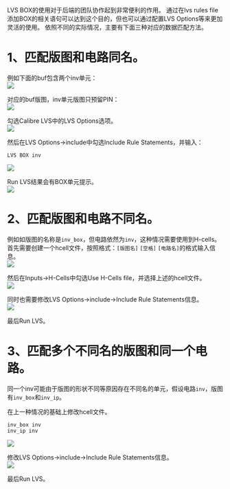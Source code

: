 LVS BOX的使用对于后端的团队协作起到非常便利的作用。
通过在lvs rules file添加BOX的相关语句可以达到这个目的，但也可以通过配置LVS Options等来更加灵活的使用。
依照不同的实际情况，主要有下面三种对应的数据匹配方法。

# 1、匹配版图和电路同名。

例如下面的buf包含两个inv单元：  
 ![](https://upload-images.jianshu.io/upload_images/1319303-59aa644db13a5696.png?imageMogr2/auto-orient/strip%7CimageView2/2/w/1240)

对应的buf版图，inv单元版图只预留PIN：  
 ![](https://upload-images.jianshu.io/upload_images/1319303-3c5c5ced84b6be9c.png?imageMogr2/auto-orient/strip%7CimageView2/2/w/1240)

勾选Calibre LVS中的LVS Options选项。  
 ![](https://upload-images.jianshu.io/upload_images/1319303-0121322857b19a11.png?imageMogr2/auto-orient/strip%7CimageView2/2/w/1240)

然后在LVS Options→include中勾选Include Rule Statements，并输入：
```
LVS BOX inv
```  
 ![](https://upload-images.jianshu.io/upload_images/1319303-49955d7f9b33e9f0.png?imageMogr2/auto-orient/strip%7CimageView2/2/w/1240)

Run LVS结果会有BOX单元提示。  
 ![](https://upload-images.jianshu.io/upload_images/1319303-26d898a26e35aba2.png?imageMogr2/auto-orient/strip%7CimageView2/2/w/1240)


# 2、匹配版图和电路不同名。

例如如版图的名称是```inv_box```，但电路依然为```inv```，这种情况需要使用到H-cells。
首先需要创建一个hcell文件，按照格式：```[版图名]``` ```[空格]``` ```[电路名]```的格式输入信息。  
![](https://upload-images.jianshu.io/upload_images/1319303-84033e69285dea03.png?imageMogr2/auto-orient/strip%7CimageView2/2/w/1240)

然后在Inputs→H-Cells中勾选Use H-Cells file，并选择上述的hcell文件。  
![](https://upload-images.jianshu.io/upload_images/1319303-49f907b35872f220.png?imageMogr2/auto-orient/strip%7CimageView2/2/w/1240)

同时也需要修改LVS Options→include→Include Rule Statements信息。  
![](https://upload-images.jianshu.io/upload_images/1319303-c544f48ffbf2b12c.png?imageMogr2/auto-orient/strip%7CimageView2/2/w/1240)

最后Run LVS。


# 3、匹配多个不同名的版图和同一个电路。

同一个inv可能由于版图的形状不同等原因存在不同名的单元，假设电路```inv```，版图有```inv_box```和```inv_ip```。

在上一种情况的基础上修改hcell文件。
```
inv_box inv
inv_ip inv
```  
![](https://upload-images.jianshu.io/upload_images/1319303-45f66fee4bb13a74.png?imageMogr2/auto-orient/strip%7CimageView2/2/w/1240)

修改LVS Options→include→Include Rule Statements信息。  
![](https://upload-images.jianshu.io/upload_images/1319303-86002f9d0566f078.png?imageMogr2/auto-orient/strip%7CimageView2/2/w/1240) 

最后Run LVS。

